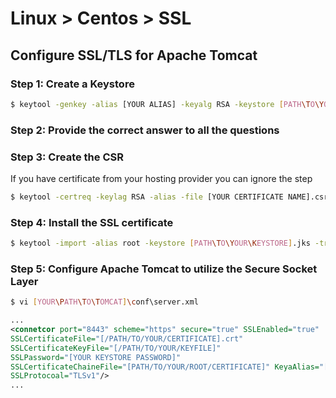 # Linux > Centos > SSL

## Configure SSL/TLS for Apache Tomcat

### Step 1: Create a Keystore
```bash
$ keytool -genkey -alias [YOUR ALIAS] -keyalg RSA -keystore [PATH\TO\YOUR\KEYSTORE].jks 
```

### Step 2: Provide the correct answer to all the questions
### Step 3: Create the CSR

If you have certificate from your hosting provider you can ignore the step

```bash
$ keytool -certreq -keylag RSA -alias -file [YOUR CERTIFICATE NAME].csr -keystroke [PATH/TO/YOUR/KEYSTORE].jks
```
### Step 4: Install the SSL certificate
```bash
$ keytool -import -alias root -keystore [PATH\TO\YOUR\KEYSTORE].jks -trustcacerts -file [YOUR CERTIFICATE NAME].crt
``` 

### Step 5: Configure Apache Tomcat to utilize the Secure Socket Layer
```bash
$ vi [YOUR\PATH\TO\TOMCAT]\conf\server.xml 
``` 
```xml
...
<connetcor port="8443" scheme="https" secure="true" SSLEnabled="true"
SSLCertificateFile="[/PATH/TO/YOUR/CERTIFICATE].crt"
SSLCertificateKeyFile="[/PATH/TO/YOUR/KEYFILE]"
SSLPassword="[YOUR KEYSTORE PASSWORD]"
SSLCertificateChaineFile="[PATH/TO/YOUR/ROOT/CERTIFICATE]" KeyaAlias="[YOUR ALIAS]"
SSLProtocoal="TLSv1"/>
...
```
